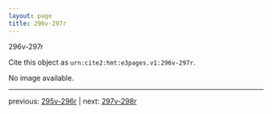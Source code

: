 ```yaml
---
layout: page
title: 296v-297r
---
```


296v-297r

Cite this object as `urn:cite2:hmt:e3pages.v1:296v-297r`.

No image available. 



---

previous: [295v-296r](../295v-296r/) | next: [297v-298r](../297v-298r/)